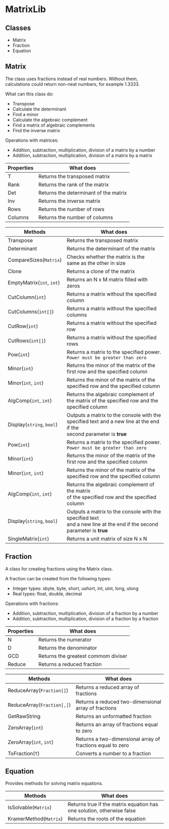 # MatrixLib
## Classes

 - Matrix
 - Fraction
 - Equation
 
## Matrix
The class uses fractions instead of real numbers. Without them, calculations could return non-neat numbers, for example 1.3333.

What can this class do:
- Transpose
- Calculate the determinant
- Find a minor
- Calculate the algebraic complement
- Find a matrix of algebraic complements
- Find the inverse matrix

Operations with matrices:
- Addition, subtraction, multiplication, division of a matrix by a number
- Addition, subtraction, multiplication, division of a matrix by a matrix

| Properties | What does |
| ------ | ------ |
| T | Returns the transposed matrix |
| Rank | Returns the rank of the matrix |
| Det | Returns the determinant of the matrix |
| Inv | Returns the inverse matrix |
| Rows | Returns the number of rows |
| Columns | Returns the number of columns |

| Methods    | What does |
| ------ | ------ |
| Transpose | Returns the transposed matrix |
| Determinant | Returns the determinant of the matrix |
| CompareSizes(`Matrix`) | Checks whether the matrix is the <br>same as the other in size |
| Clone | Returns a clone of the matrix |
| EmptyMatrix(`int`, `int`) | Returns an N x M matrix filled with zeros |
| CutColumn(`int`) | Returns a matrix without the specified column | 
| CutColumns(`int[]`) | Returns a matrix without the specified columns |
| CutRow(`int`) | Returns a matrix without the specified row | 
| CutRows(`int[]`) | Returns a matrix without the specified rows |
| Pow(`int`) | Returns a matrix to the specified power. `Power must be greater than zero` |  
| Minor(`int`) | Returns the minor of the matrix of the first row and the specified column |
| Minor(`int`, `int`) | Returns the minor of the matrix of the specified row and the specified column | 
| AlgComp(`int`, `int`) | Returns the algebraic complement of the matrix of the specified row and the specified column |
| Display(`string`, `bool`) | Outputs a matrix to the console with the specified text and a new line at the end if the<br>second parameter is **true**| 
| Pow(`int`) | Returns a matrix to the specified power.<br> `Power must be greater than zero` |  
| Minor(`int`) | Returns the minor of the matrix of the<br> first row and the specified column |
| Minor(`int`, `int`) | Returns the minor of the matrix of the <br>specified row and the specified column | 
| AlgComp(`int`, `int`) | Returns the algebraic complement of the matrix<br> of the specified row and the specified column |
| Display(`string`, `bool`) | Outputs a matrix to the console with the specified text<br> and a new line at the end if the second parameter is **true**| 
| SingleMatrix(`int`) |  Returns a unit matrix of size N x N |

## Fraction

A class for creating fractions using the Matrix class.

A fraction can be created from the following types:
- Integer types: sbyte, byte, short, ushort, int, uint, long, ulong
- Real types: float, double, decimal

Operations with fractions:
- Addition, subtraction, multiplication, division of a fraction by a number
- Addition, subtraction, multiplication, division of a fraction by a fraction

| Properties | What does |
| ------ | ------ |
| N | Returns the numerator |
| D | Returns the denominator |
| GCD | Returns the  greatest commom diviser |
| Reduce | Returns a reduced fraction |

| Methods | What does |
| ------ | ------ |
| ReduceArray(`Fraction[]`) | Returns a reduced array of fractions |
| ReduceArray(`Fraction[,]`) | Returns a reduced two-dimensional array of fractions |
| GetRawString | Returns an unformatted fraction |
| ZeroArray(`int`) | Returns an array of fractions equal to zero |
| ZeroArray(`int`, `int`) | Returns a two-dimensional array of fractions equal to zero |
| ToFraction(`T`) | Converts a number to a fraction |

## Equation

Provides methods for solving matrix equations.

| Methods | What does |
| ------ | ------ |
| IsSolvable(`Matrix`) | Returns true if the matrix equation has one solution, otherwise false |
| KramerMethod(`Matrix`) | Returns the roots of the equation |
